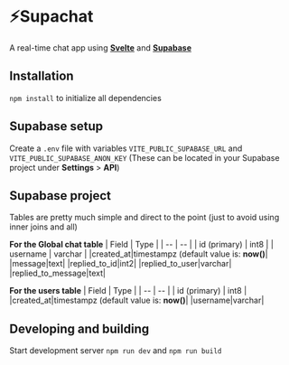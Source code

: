 # ⚡Supachat

A real-time chat app using **[Svelte](https://svelte.dev/)** and **[Supabase](https://supabase.com/)**

## Installation

`npm install` to initialize all dependencies

## Supabase setup

Create a `.env` file with variables `VITE_PUBLIC_SUPABASE_URL` and `VITE_PUBLIC_SUPABASE_ANON_KEY` (These can be located in your Supabase project under **Settings** > **API**)

## Supabase project

Tables are pretty much simple and direct to the point (just to avoid using inner joins and all)

**For the Global chat table**
| Field | Type |
| -- | -- |
| id (primary) | int8 |
| username | varchar |
|created_at|timestampz (default value is: **now()**|
|message|text|
|replied_to_id|int2|
|replied_to_user|varchar|
|replied_to_message|text|

**For the users table**
| Field | Type |
| -- | -- |
| id (primary) | int8 |
|created_at|timestampz (default value is: **now()**|
|username|varchar|

## Developing and building

Start development server `npm run dev` and `npm run build`
